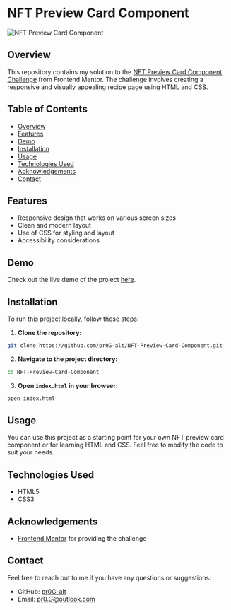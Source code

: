 # NFT Preview Card Component

![NFT Preview Card Component](https://res.cloudinary.com/dz209s6jk/image/upload/f_auto,q_auto,w_900/Screenshots/wseme8kirfx5slqyaiij.jpg)


## Overview

This repository contains my solution to the [NFT Preview Card Component Challenge](https://www.frontendmentor.io/challenges/nft-preview-card-component-SbdUL_w0U) from Frontend Mentor. The challenge involves creating a responsive and visually appealing recipe page using HTML and CSS.


## Table of Contents

- [Overview](#overview)
- [Features](#features)
- [Demo](#demo)
- [Installation](#installation)
- [Usage](#usage)
- [Technologies Used](#technologies-used)
- [Acknowledgements](#acknowledgements)
- [Contact](#contact)


## Features

- Responsive design that works on various screen sizes
- Clean and modern layout
- Use of CSS for styling and layout
- Accessibility considerations


## Demo

Check out the live demo of the project [here](https://pr0g-alt.github.io/NFT-Preview-Card-Component/).


## Installation

To run this project locally, follow these steps:

1. **Clone the repository:**

```sh
git clone https://github.com/pr0G-alt/NFT-Preview-Card-Component.git
```

2. **Navigate to the project directory:**

```sh
cd NFT-Preview-Card-Component
```

3. **Open `index.html` in your browser:**

```sh
open index.html
```


## Usage

You can use this project as a starting point for your own NFT preview card component or for learning HTML and CSS. Feel free to modify the code to suit your needs.


## Technologies Used

- HTML5
- CSS3


## Acknowledgements

- [Frontend Mentor](https://www.frontendmentor.io) for providing the challenge


## Contact

Feel free to reach out to me if you have any questions or suggestions:

- GitHub: [pr0G-alt](https://github.com/pr0G-alt)
- Email: pr0.G@outlook.com
